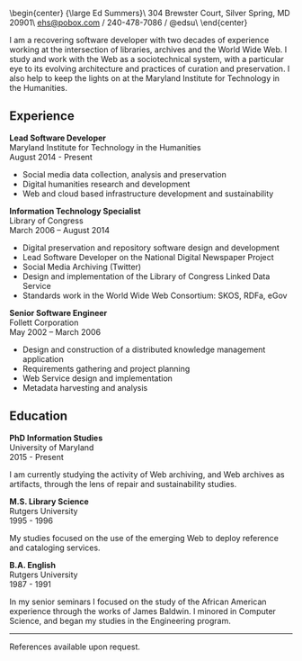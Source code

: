 \begin{center}
{\large Ed Summers}\\
304 Brewster Court, Silver Spring, MD 20901\\
ehs@pobox.com / 240-478-7086 / @edsu\\
\end{center}

I am a recovering software developer with two decades of experience working at
the intersection of libraries, archives and the World Wide Web. I study and work
with the Web as a sociotechnical system, with a particular eye to its evolving
architecture and practices of curation and preservation. I also help to keep the
lights on at the Maryland Institute for Technology in the Humanities.

## Experience

**Lead Software Developer**  
Maryland Institute for Technology in the Humanities  
August 2014 - Present

* Social media data collection, analysis and preservation
* Digital humanities research and development
* Web and cloud based infrastructure development and sustainability

**Information Technology Specialist**  
Library of Congress  
March 2006 – August 2014

* Digital preservation and repository software design and development
* Lead Software Developer on the National Digital Newspaper Project
* Social Media Archiving (Twitter)
* Design and implementation of the Library of Congress Linked Data Service
* Standards work in the World Wide Web Consortium: SKOS, RDFa, eGov

**Senior Software Engineer**  
Follett Corporation  
May 2002 – March 2006

* Design and construction of a distributed knowledge management application
* Requirements gathering and project planning
* Web Service design and implementation
* Metadata harvesting and analysis

## Education

**PhD Information Studies**  
University of Maryland  
2015 - Present

I am currently studying the activity of Web archiving, and Web archives as
artifacts, through the lens of repair and sustainability studies.

**M.S. Library Science**  
Rutgers University  
1995 - 1996

My studies focused on the use of the emerging Web to deploy reference and cataloging services.

**B.A. English**  
Rutgers University  
1987 - 1991

In my senior seminars I focused on the study of the African American experience through the works of James Baldwin. I minored in Computer Science, and began my studies in the Engineering program.

---

References available upon request.
